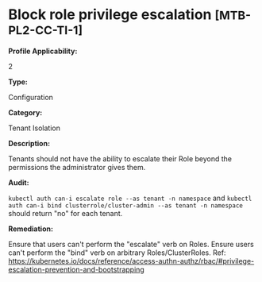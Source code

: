 # Block role privilege escalation <small>[MTB-PL2-CC-TI-1] </small>

**Profile Applicability:**

2

**Type:**

Configuration

**Category:**

Tenant Isolation

**Description:**

Tenants should not have the ability to escalate their Role beyond the permissions the administrator gives them.


**Audit:**

`kubectl auth can-i escalate role --as tenant -n namespace` and `kubectl auth can-i bind clusterrole/cluster-admin --as tenant -n namespace` should return &#34;no&#34; for each tenant.


**Remediation:**

Ensure that users can&#39;t perform the &#34;escalate&#34; verb on Roles. Ensure users can&#39;t perform the &#34;bind&#34; verb on arbitrary Roles/ClusterRoles. Ref: https://kubernetes.io/docs/reference/access-authn-authz/rbac/#privilege-escalation-prevention-and-bootstrapping


